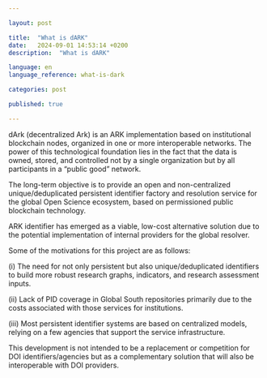 ```yaml
---

layout: post

title:  "What is dARK"  
date:   2024-09-01 14:53:14 +0200  
description:  "What is dARK"  

language: en  
language_reference: what-is-dark

categories: post

published: true

---
```


dArk (decentralized Ark) is an ARK implementation based on institutional blockchain nodes, organized in one or more interoperable networks. The power of this technological foundation lies in the fact that the data is owned, stored, and controlled not by a single organization but by all participants in a “public good” network.

The long-term objective is to provide an open and non-centralized unique/deduplicated persistent identifier factory and resolution service for the global Open Science ecosystem, based on permissioned public blockchain technology.

ARK identifier has emerged as a viable, low-cost alternative solution due to the potential implementation of internal providers for the global resolver.

Some of the motivations for this project are as follows:

(i) The need for not only persistent but also unique/deduplicated identifiers to build more robust research graphs, indicators, and research assessment inputs. 

(ii) Lack of PID coverage in Global South repositories primarily due to the costs associated with those services for institutions. 

(iii) Most persistent identifier systems are based on centralized models, relying on a few agencies that support the service infrastructure.

This development is not intended to be a replacement or competition for DOI identifiers/agencies but as a complementary solution that will also be interoperable with DOI providers.

<br>  
<br>  
<br>  



